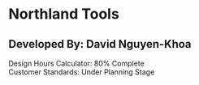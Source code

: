 # Northland Tools

Developed By: David Nguyen-Khoa
--
Design Hours Calculator: 80% Complete  
Customer Standards: Under Planning Stage